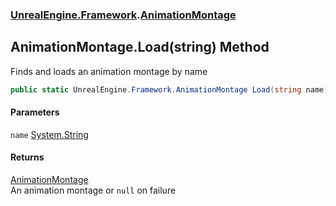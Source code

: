 ### [UnrealEngine.Framework](./UnrealEngine-Framework.md 'UnrealEngine.Framework').[AnimationMontage](./UnrealEngine-Framework-AnimationMontage.md 'UnrealEngine.Framework.AnimationMontage')
## AnimationMontage.Load(string) Method
Finds and loads an animation montage by name  
```csharp
public static UnrealEngine.Framework.AnimationMontage Load(string name);
```
#### Parameters
<a name='UnrealEngine-Framework-AnimationMontage-Load(string)-name'></a>
`name` [System.String](https://docs.microsoft.com/en-us/dotnet/api/System.String 'System.String')  
  
#### Returns
[AnimationMontage](./UnrealEngine-Framework-AnimationMontage.md 'UnrealEngine.Framework.AnimationMontage')  
An animation montage or `null` on failure  
